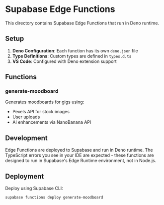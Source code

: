 # Supabase Edge Functions

This directory contains Supabase Edge Functions that run in Deno runtime.

## Setup

1. **Deno Configuration**: Each function has its own `deno.json` file
2. **Type Definitions**: Custom types are defined in `types.d.ts`
3. **VS Code**: Configured with Deno extension support

## Functions

### generate-moodboard

Generates moodboards for gigs using:
- Pexels API for stock images
- User uploads
- AI enhancements via NanoBanana API

## Development

Edge Functions are deployed to Supabase and run in Deno runtime. The TypeScript errors you see in your IDE are expected - these functions are designed to run in Supabase's Edge Runtime environment, not in Node.js.

## Deployment

Deploy using Supabase CLI:
```bash
supabase functions deploy generate-moodboard
```
